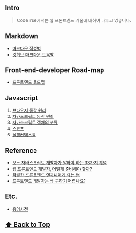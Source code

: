 ## Intro

> CodeTrue에서는 웹 프론트엔드 기술에 대하여 다루고 있습니다.

## Markdown


* [마크다운 작성법](http://ccl.cckorea.org/syntax/)
* [깃허브 마크다운 도움말](https://guides.github.com/features/mastering-markdown/)


## Front-end-developer Road-map 

* [프론트엔드 로드맵](https://github.com/devJang/developer-roadmap)


## Javascript

1. [브라우저 동작 원리](/javascript/js_browser/README.md)
1. [자바스크립트 동작 원리](/javascript/js_setup/README.md)
1. [자바스크립트 객체의 분류](/javascript/js_object/README.md)
1. [스코프](/javascript/js_scope/README.md)
1. [실행컨텍스트](/javascript/js_context/README.md)



## Reference

- [모든 자바스크립트 개발자가 알아야 하는 33가지 개념](https://github.com/yjs03057/33-js-concepts)
- [웹 프론트엔드 개발자, 어떻게 준비해야 할까?](https://medium.com/@codesquad_yoda/%EC%9B%B9-%ED%94%84%EB%A1%A0%ED%8A%B8%EC%97%94%EB%93%9C-%EA%B0%9C%EB%B0%9C%EC%9E%90-%EC%96%B4%EB%96%BB%EA%B2%8C-%EC%A4%80%EB%B9%84%ED%95%B4%EC%95%BC-%ED%95%A0%EA%B9%8C-5ac7bb6ff2a9)
- [탁월한 프론트엔드 엔지니어가 되는 법](https://hyunseob.github.io/2016/02/21/how-to-become-a-great-frontend-engineer/)
- [프론트엔드 개발자는 왜 구하기 어렵나요?](https://taegon.kim/archives/4810)


## Etc. 

* [용어사전](/etc/README.md)


 **[⬆  Back to Top](#Intro)**
---

